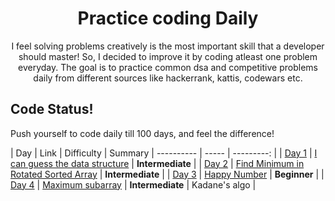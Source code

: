 
<h1 align="center">
  Practice coding Daily
</h1>

<p align="center">
  I feel solving problems creatively is the most important skill that a developer should master! 
  So, I decided to improve it by coding atleast one problem everyday.
  The goal is to practice common dsa and competitive problems daily from different sources like hackerrank, kattis, codewars etc.
</p>


## Code Status!

Push yourself to code daily till 100 days, and feel the difference!

| Day | Link | Difficulty | Summary
| ---------- | ----- | ---------: |
| [Day 1](./Each%20day%20code%day!/kattis/find%datastructure/) | [I can guess the data structure](https://open.kattis.com/problems/guessthedatastructure/) | **Intermediate** |
| [Day 2](./Each%20day%20code%day!/leetcode/Find%20Minimum%20in%20Rotated%20Sorted%20Array/) | [Find Minimum in Rotated Sorted Array](https://leetcode.com/problems/find-minimum-in-rotated-sorted-array) | **Intermediate** |
| [Day 3](./Each%20day%20code%day!/leetcode/Happy%2Number/) | [Happy Number](https://leetcode.com/explore/other/card/30-day-leetcoding-challenge/528/week-1/3284/) | **Beginner** |
| [Day 4](./Each%20day%20code%day!/leetcode/Maximum%20subarray/) | [Maximum subarray](https://leetcode.com/explore/other/card/30-day-leetcoding-challenge/528/week-1/3285/) | **Intermediate** | Kadane's algo |




